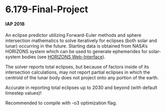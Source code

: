 # 6.179-Final-Project
#### IAP 2018

An eclipse predictor utilizing Forward-Euler methods and sphere intersection mathematics to solve iteratively for eclipses (both solar and lunar) occurring in the future. Starting data is obtained from NASA’s HORIZONS system which can be used to generate ephemerides for solar-system bodies (see [HORIZONS Web-Interface](https://ssd.jpl.nasa.gov/horizons.cgi)). 

The solver reports total eclipses, but because of factors inside of its intersection calculations, may not report partial eclipses in which the centroid of the lunar body does not project onto any portion of the earth.

Accurate in reporting total eclipses up to 2030 and beyond (with default timestep values)!

Recommended to compile with -o3 optimization flag.
